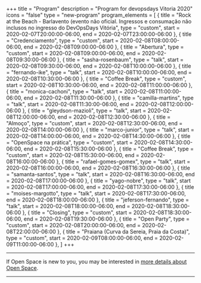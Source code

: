 +++
title = "Program"
description = "Program for devopsdays Vitoria 2020"
icons = "false"
type = "new-program"
program_elements = [
    { title = "Rock at the Beach - Barlavento (evento não oficial. Ingressos e consumação não inclusos no ingresso do DevOpsDays Vitória", type = "custom", start = 2020-02-07T20:00:00-06:00, end = 2020-02-07T23:00:00-06:00 },
    { title = "Credenciamento", type = "custom", start = 2020-02-08T08:00:00-06:00, end = 2020-02-08T09:00:00-06:00 },
    { title = "Abertura", type = "custom", start = 2020-02-08T09:00:00-06:00, end = 2020-02-08T09:30:00-06:00 },
    { title = "sasha-rosenbaum", type = "talk", start = 2020-02-08T09:30:00-06:00, end = 2020-02-08T10:00:00-06:00 },
    { title = "fernando-ike", type = "talk", start = 2020-02-08T10:00:00-06:00, end = 2020-02-08T10:30:00-06:00 },
    { title = "Coffee Break", type = "custom", start = 2020-02-08T10:30:00-06:00, end = 2020-02-08T11:00:00-06:00 },
    { title = "monica-cachoni", type = "talk", start = 2020-02-08T11:00:00-06:00, end = 2020-02-08T11:30:00-06:00 },
    { title = "camilla-martins", type = "talk", start = 2020-02-08T11:30:00-06:00, end = 2020-02-08T12:00:00-06:00 },
    { title = "gleydson-mazioli", type = "talk", start = 2020-02-08T12:00:00-06:00, end = 2020-02-08T12:30:00-06:00 },
    { title = "Almoço", type = "custom", start = 2020-02-08T12:30:00-06:00, end = 2020-02-08T14:00:00-06:00 },
    { title = "marco-junior", type = "talk", start = 2020-02-08T14:00:00-06:00, end = 2020-02-08T14:30:00-06:00 },
    { title = "OpenSpace na prática", type = "custom", start = 2020-02-08T14:30:00-06:00, end = 2020-02-08T15:30:00-06:00 },
    { title = "Coffee Break", type = "custom", start = 2020-02-08T15:30:00-06:00, end = 2020-02-08T16:00:00-06:00 },
    { title = "rafael-gomes-gomex", type = "talk", start = 2020-02-08T16:00:00-06:00, end = 2020-02-08T16:30:00-06:00 },
    { title = "samanta-santos", type = "talk", start = 2020-02-08T16:30:00-06:00, end = 2020-02-08T17:00:00-06:00 },
    { title = "yago-nobre", type = "talk", start = 2020-02-08T17:00:00-06:00, end = 2020-02-08T17:30:00-06:00 },
    { title = "moises-margotto", type = "talk", start = 2020-02-08T17:30:00-06:00, end = 2020-02-08T18:00:00-06:00 },
    { title = "jeferson-fernando", type = "talk", start = 2020-02-08T18:00:00-06:00, end = 2020-02-08T18:30:00-06:00 },
    { title = "Closing", type = "custom", start = 2020-02-08T18:30:00-06:00, end = 2020-02-08T19:30:00-06:00 },
    { title = "Open Party", type = "custom", start = 2020-02-08T20:00:00-06:00, end = 2020-02-08T22:00:00-06:00 },
    { title = "Praiana (Curva da Sereia, Praia da Costa)", type = "custom", start = 2020-02-09T08:00:00-06:00, end = 2020-02-09T11:00:00-06:00 },
]
+++
<div class = "row">
  <div class = "col">
    <hr />
    If Open Space is new to you, you may be interested in <a href="/pages/open-space-format">more details about Open Space</a>.
    <hr />
  </div>
</div>
